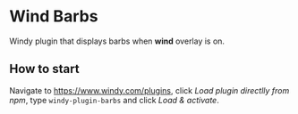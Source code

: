# Wind Barbs

Windy plugin that displays barbs when __wind__ overlay is on.

## How to start
Navigate to https://www.windy.com/plugins, click _Load plugin directlly from npm_, type `windy-plugin-barbs` and click _Load & activate_.